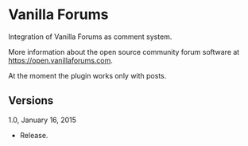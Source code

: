 Vanilla Forums
==============

Integration of Vanilla Forums as comment system.

More information about the open source community forum software at https://open.vanillaforums.com.

At the moment the plugin works only with posts.


Versions
--------

1.0, January 16, 2015
- Release.
